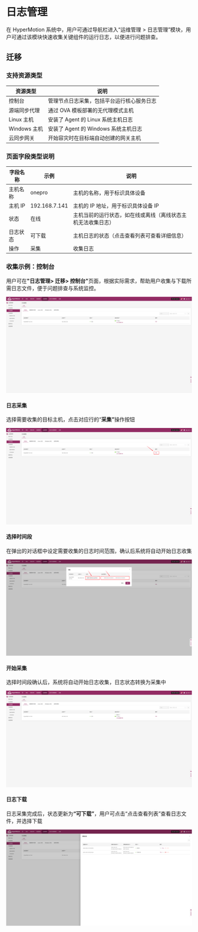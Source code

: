 # **日志管理**

在 HyperMotion 系统中，用户可通过导航栏进入“运维管理 > 日志管理”模块，用户可通过该模块快速收集关键组件的运行日志，以便进行问题排查。

## **迁移**

### **支持资源类型**

| 资源类型     | 说明                                       |
| ------------ | ------------------------------------------ |
| 控制台       | 管理节点日志采集，包括平台运行核心服务日志 |
| 源端同步代理 | 通过 OVA 模板部署的无代理模式主机          |
| Linux 主机   | 安装了 Agent 的 Linux 系统主机日志         |
| Windows 主机 | 安装了 Agent 的 Windows 系统主机日志       |
| 云同步网关   | 开始容灾时在目标端自动创建的网关主机       |

### **页面字段类型说明**

| 字段名称 | 示例          | 说明                                                         |
| -------- | ------------- | ------------------------------------------------------------ |
| 主机名称 | onepro        | 主机的名称，用于标识具体设备                                 |
| 主机 IP  | 192.168.7.141 | 主机的 IP 地址，用于标识具体设备 IP                          |
| 状态     | 在线          | 主机当前的运行状态，如在线或离线（离线状态主机无法收集日志） |
| 日志状态 | 可下载        | 主机日志的状态（点击查看列表可查看详细信息）                 |
| 操作     | 采集          | 收集日志                                                     |

### **收集示例：控制台**

用户可&#x5728;**"日志管理> 迁移> 控制台"**&#x9875;面，根据实际需求，帮助用户收集与下载所需日志文件，便于问题排查与系统监控。

![](./images/downloadlogs-dr-1.png)

#### **日志采集**

选择需要收集的目标主机，点击对应行的“**采集”**&#x64CD;作按钮

![](./images/downloadlogs-dr-2.png)

#### **选择时间段**

在弹出的对话框中设定需要收集的日志时间范围，确认后系统将自动开始日志收集

![](./images/downloadlogs-dr-3.png)

#### **开始采集**

选择时间段确认后，系统将自动开始日志收集，日志状态转换为采集中

![](./images/downloadlogs-dr-4.png)

#### **日志下载**

日志采集完成后，状态更新&#x4E3A;**“可下载”**，用户可点击“点击查看列表”查看日志文件，并选择下载

![](./images/downloadlogs-dr-5.png)
